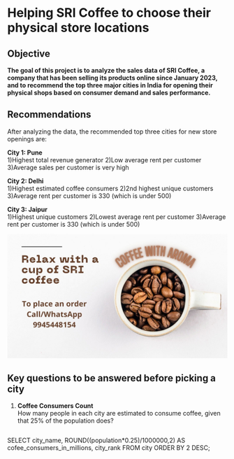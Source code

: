 # Helping SRI Coffee to choose their physical store locations
## Objective
**The goal of this project is to analyze the sales data of SRI Coffee, a company that has been selling its products online since January 2023, and to recommend the top three major cities in India for opening their physical shops based on consumer demand and sales performance.**

## Recommendations
After analyzing the data, the recommended top three cities for new store openings are:

**City 1: Pune**  
	1)Highest total revenue generator 
	2)Low average rent per customer
	3)Average sales per customer is very high

**City 2: Delhi**  
	1)Highest estimated coffee consumers 
	2)2nd highest unique customers
	3)Average rent per customer is 330 (which is under 500)

**City 3: Jaipur**  
	1)Highest unique customers 
	2)Lowest average rent per customer
	3)Average rent per customer is 330 (which is under 500)

![Company Logo](https://github.com/TanvirRaihanKhan/Helping-a-Coffee-Shop-to-expand-their-business-with-help-of-SQL/blob/main/cofee_store.jpg)

## Key questions to be answered before picking a city 
1. **Coffee Consumers Count**  
   How many people in each city are estimated to consume coffee, given that 25% of the population does?
   ```sql
SELECT city_name, ROUND((population*0.25)/1000000,2) AS cofee_consumers_in_millions, city_rank
FROM city
ORDER BY 2 DESC;
   ```
   


